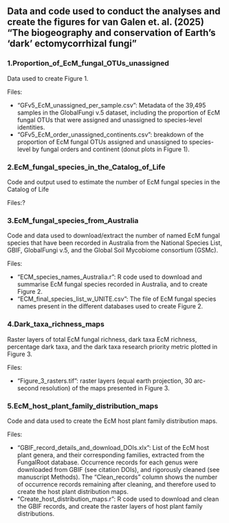 ## Data and code used to conduct the analyses and create the figures for van Galen et. al. (2025) “The biogeography and conservation of Earth’s ‘dark’ ectomycorrhizal fungi”

### 1.Proportion_of_EcM_fungal_OTUs_unassigned
Data used to create Figure 1.

Files:
-	“GFv5_EcM_unassigned_per_sample.csv”: Metadata of the 39,495 samples in the GlobalFungi v.5 dataset, including the proportion of EcM fungal OTUs that were assigned and unassigned to species-level identities.
-	“GFv5_EcM_order_unassigned_continents.csv”: breakdown of the proportion of EcM fungal OTUs assigned and unassigned to species-level by fungal orders and continent (donut plots in Figure 1).

### 2.EcM_fungal_species_in_the_Catalog_of_Life
Code and output used to estimate the number of EcM fungal species in the Catalog of Life

Files:?

### 3.EcM_fungal_species_from_Australia
Code and data used to download/extract the number of named EcM fungal species that have been recorded in Australia from the National Species List, GBIF, GlobalFungi v.5, and the Global Soil Mycobiome consortium (GSMc). 

Files:
-	“ECM_species_names_Australia.r”: R code used to download and summarise EcM fungal species recorded in Australia, and to create Figure 2.
-	“ECM_final_species_list_w_UNITE.csv”: The file of EcM fungal species names present in the different databases used to create Figure 2.

### 4.Dark_taxa_richness_maps
Raster layers of total EcM fungal richness, dark taxa EcM richness, percentage dark taxa, and the dark taxa research priority metric plotted in Figure 3.

Files:
-	“Figure_3_rasters.tif”: raster layers (equal earth projection, 30 arc-second resolution) of the maps presented in Figure 3.

### 5.EcM_host_plant_family_distribution_maps
Code and data used to create the EcM host plant family distribution maps.

Files:
-	“GBIF_record_details_and_download_DOIs.xlx”: List of the EcM host plant genera, and their corresponding families, extracted from the FungalRoot database. Occurrence records for each genus were downloaded from GBIF (see citation DOIs), and rigorously cleaned (see manuscript Methods). The “Clean_records” column shows the number of occurrence records remaining after cleaning, and therefore used to create the host plant distribution maps.
-	“Create_host_distribution_maps.r”: R code used to download and clean the GBIF records, and create the raster layers of host plant family distributions.


